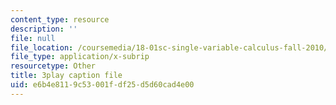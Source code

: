 ```yaml
---
content_type: resource
description: ''
file: null
file_location: /coursemedia/18-01sc-single-variable-calculus-fall-2010/e6b4e8119c53001fdf25d5d60cad4e00_1RLctDS2hUQ.srt
file_type: application/x-subrip
resourcetype: Other
title: 3play caption file
uid: e6b4e811-9c53-001f-df25-d5d60cad4e00
---
```

